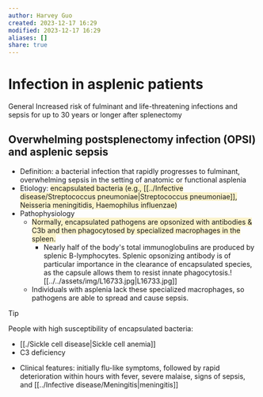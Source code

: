 ```yaml
---
author: Harvey Guo
created: 2023-12-17 16:29
modified: 2023-12-17 16:29
aliases: []
share: true
---
```

# Infection in asplenic patients
General
Increased risk of fulminant and life-threatening infections and sepsis for up to 30 years or longer after splenectomy
## Overwhelming postsplenectomy infection (OPSI) and asplenic sepsis
- Definition: a bacterial infection that rapidly progresses to fulminant, overwhelming sepsis in the setting of anatomic or functional asplenia
- Etiology: <span style="background:rgba(240, 200, 0, 0.2)">encapsulated bacteria (e.g., [[../Infective disease/Streptococcus pneumoniae|Streptococcus pneumoniae]], Neisseria meningitidis, Haemophilus influenzae)</span>
- Pathophysiology
	- <span style="background:rgba(240, 200, 0, 0.2)">Normally, encapsulated pathogens are opsonized with antibodies & C3b and then phagocytosed by specialized macrophages in the spleen.</span>
		- Nearly half of the body's total immunoglobulins are produced by splenic B-lymphocytes. Splenic opsonizing antibody is of particular importance in the clearance of encapsulated species, as the capsule allows them to resist innate phagocytosis.![[../../assets/img/L16733.jpg|L16733.jpg]]
	- Individuals with asplenia lack these specialized macrophages, so pathogens are able to spread and cause sepsis.

>[!tip] 
>People with high susceptibility of encapsulated bacteria:
>- [[./Sickle cell disease|Sickle cell anemia]]
>- C3 deficiency
- Clinical features: initially flu-like symptoms, followed by rapid deterioration within hours with fever, severe malaise, signs of sepsis, and [[../Infective disease/Meningitis|meningitis]]